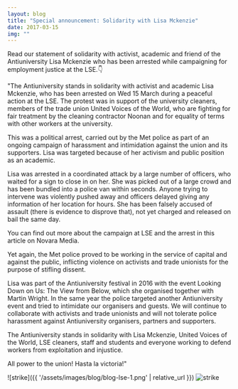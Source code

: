 ```yaml
---
layout: blog
title: "Special announcement: Solidarity with Lisa Mckenzie"
date: 2017-03-15
img: ""
---
```

Read our statement of solidarity with activist, academic and friend of the Antiuniversity Lisa Mckenzie who has been arrested while campaigning for employment justice at the LSE.👇

"The Antiuniversity stands in solidarity with activist and academic Lisa Mckenzie, who has been arrested on Wed 15 March during a peaceful action at the LSE. The protest was in support of the university cleaners, members of the trade union United Voices of the World, who are fighting for fair treatment by the cleaning contractor Noonan and for equality of terms with other workers at the university.

This was a political arrest, carried out by the Met police as part of an ongoing campaign of harassment and intimidation against the union and its supporters. Lisa was targeted because of her activism and public position as an academic.

Lisa was arrested in a coordinated attack by a large number of officers, who waited for a sign to close in on her. She was picked out of a large crowd and has been bundled into a police van within seconds. Anyone trying to intervene was violently pushed away and officers delayed giving any information of her location for hours. She has been falsely accused of assault (there is evidence to disprove that), not yet charged and released on bail the same day.

You can find out more about the campaign at LSE and the arrest in this article on Novara Media.

Yet again, the Met police proved to be working in the service of capital and against the public, inflicting violence on activists and trade unionists for the purpose of stifling dissent.

Lisa was part of the Antiuniversity festival in 2016 with the event Looking Down on Us: The View from Below, which she organised together with Martin Wright.
In the same year the police targeted another Antiuniversity event and tried to intimidate our organisers and guests.
We will continue to collaborate with activists and trade unionists and will not tolerate police harassment against Antiuniversity organisers, partners and supporters.

The Antiuniversity stands in solidarity with Lisa Mckenzie, United Voices of the World, LSE cleaners, staff and students and everyone working to defend workers from exploitation and injustice.

All power to the union!
Hasta la victoria!"

![strike]({{ '/assets/images/blog/blog-lse-1.png' | relative_url }})
![strike]({{'/assets/images/blog/blog-lse-2.png'}})

